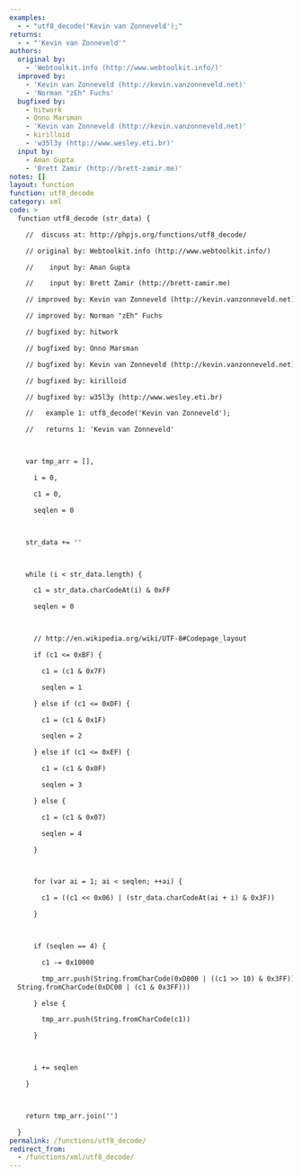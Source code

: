```yaml
---
examples:
  - - "utf8_decode('Kevin van Zonneveld');"
returns:
  - - "'Kevin van Zonneveld'"
authors:
  original by:
    - 'Webtoolkit.info (http://www.webtoolkit.info/)'
  improved by:
    - 'Kevin van Zonneveld (http://kevin.vanzonneveld.net)'
    - 'Norman "zEh" Fuchs'
  bugfixed by:
    - hitwork
    - Onno Marsman
    - 'Kevin van Zonneveld (http://kevin.vanzonneveld.net)'
    - kirilloid
    - 'w35l3y (http://www.wesley.eti.br)'
  input by:
    - Aman Gupta
    - 'Brett Zamir (http://brett-zamir.me)'
notes: []
layout: function
function: utf8_decode
category: xml
code: >
  function utf8_decode (str_data) {

    //  discuss at: http://phpjs.org/functions/utf8_decode/

    // original by: Webtoolkit.info (http://www.webtoolkit.info/)

    //    input by: Aman Gupta

    //    input by: Brett Zamir (http://brett-zamir.me)

    // improved by: Kevin van Zonneveld (http://kevin.vanzonneveld.net)

    // improved by: Norman "zEh" Fuchs

    // bugfixed by: hitwork

    // bugfixed by: Onno Marsman

    // bugfixed by: Kevin van Zonneveld (http://kevin.vanzonneveld.net)

    // bugfixed by: kirilloid

    // bugfixed by: w35l3y (http://www.wesley.eti.br)

    //   example 1: utf8_decode('Kevin van Zonneveld');

    //   returns 1: 'Kevin van Zonneveld'



    var tmp_arr = [],

      i = 0,

      c1 = 0,

      seqlen = 0



    str_data += ''



    while (i < str_data.length) {

      c1 = str_data.charCodeAt(i) & 0xFF

      seqlen = 0



      // http://en.wikipedia.org/wiki/UTF-8#Codepage_layout

      if (c1 <= 0xBF) {

        c1 = (c1 & 0x7F)

        seqlen = 1

      } else if (c1 <= 0xDF) {

        c1 = (c1 & 0x1F)

        seqlen = 2

      } else if (c1 <= 0xEF) {

        c1 = (c1 & 0x0F)

        seqlen = 3

      } else {

        c1 = (c1 & 0x07)

        seqlen = 4

      }



      for (var ai = 1; ai < seqlen; ++ai) {

        c1 = ((c1 << 0x06) | (str_data.charCodeAt(ai + i) & 0x3F))

      }



      if (seqlen == 4) {

        c1 -= 0x10000

        tmp_arr.push(String.fromCharCode(0xD800 | ((c1 >> 10) & 0x3FF)),
  String.fromCharCode(0xDC00 | (c1 & 0x3FF)))

      } else {

        tmp_arr.push(String.fromCharCode(c1))

      }



      i += seqlen

    }



    return tmp_arr.join('')

  }
permalink: /functions/utf8_decode/
redirect_from:
  - /functions/xml/utf8_decode/
---
```


<!-- WARNING! This file is auto generated by `npm run web:inject`, do not edit by hand -->
